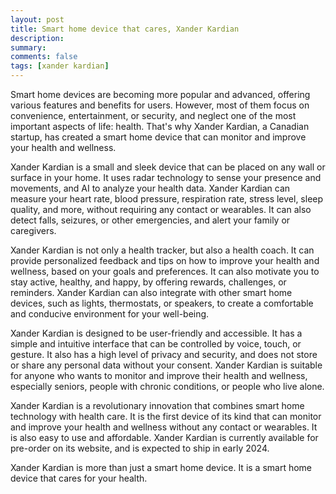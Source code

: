 ```yaml
---
layout: post
title: Smart home device that cares, Xander Kardian
description:
summary:
comments: false
tags: [xander kardian]
---
```


Smart home devices are becoming more popular and advanced, offering various features and benefits for users. However, most of them focus on convenience, entertainment, or security, and neglect one of the most important aspects of life: health. That's why Xander Kardian, a Canadian startup, has created a smart home device that can monitor and improve your health and wellness.

Xander Kardian is a small and sleek device that can be placed on any wall or surface in your home. It uses radar technology to sense your presence and movements, and AI to analyze your health data. Xander Kardian can measure your heart rate, blood pressure, respiration rate, stress level, sleep quality, and more, without requiring any contact or wearables. It can also detect falls, seizures, or other emergencies, and alert your family or caregivers.

Xander Kardian is not only a health tracker, but also a health coach. It can provide personalized feedback and tips on how to improve your health and wellness, based on your goals and preferences. It can also motivate you to stay active, healthy, and happy, by offering rewards, challenges, or reminders. Xander Kardian can also integrate with other smart home devices, such as lights, thermostats, or speakers, to create a comfortable and conducive environment for your well-being.

Xander Kardian is designed to be user-friendly and accessible. It has a simple and intuitive interface that can be controlled by voice, touch, or gesture. It also has a high level of privacy and security, and does not store or share any personal data without your consent. Xander Kardian is suitable for anyone who wants to monitor and improve their health and wellness, especially seniors, people with chronic conditions, or people who live alone.

Xander Kardian is a revolutionary innovation that combines smart home technology with health care. It is the first device of its kind that can monitor and improve your health and wellness without any contact or wearables. It is also easy to use and affordable. Xander Kardian is currently available for pre-order on its website, and is expected to ship in early 2024.

Xander Kardian is more than just a smart home device. It is a smart home device that cares for your health.
